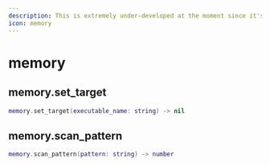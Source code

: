 ```yaml
---
description: This is extremely under-developed at the moment since it's not yet my focus.
icon: memory
---
```


# memory

## memory.set\_target

```lua
memory.set_target(executable_name: string) -> nil
```

## memory.scan\_pattern

```lua
memory.scan_pattern(pattern: string) -> number
```
